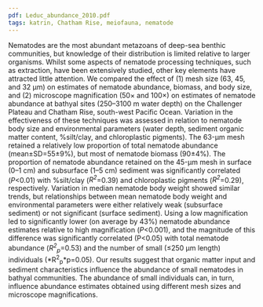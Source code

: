 ```yaml
---
pdf: Leduc_abundance_2010.pdf
tags: katrin, Chatham Rise, meiofauna, nematode
---
```

Nematodes are the most abundant metazoans of deep-sea benthic communities, but knowledge of their distribution is limited relative to larger organisms. Whilst some aspects of nematode processing techniques, such as extraction, have been extensively studied, other key elements have attracted little attention. We compared the effect of (1) mesh size (63, 45, and 32 μm) on estimates of nematode abundance, biomass, and body size, and (2) microscope magnification (50× and 100×) on estimates of nematode abundance at bathyal sites (250–3100 m water depth) on the Challenger Plateau and Chatham Rise, south-west Pacific Ocean. Variation in the effectiveness of these techniques was assessed in relation to nematode body size and environmental parameters (water depth, sediment organic matter content, %silt/clay, and chloroplastic pigments). The 63-μm mesh retained a relatively low proportion of total nematode abundance (mean±SD=55±9%), but most of nematode biomass (90±4%). The proportion of nematode abundance retained on the 45-μm mesh in surface (0–1 cm) and subsurface (1–5 cm) sediment was significantly correlated (*P*<0.01) with %silt/clay (*R<sup>2</sup>*=0.39) and chloroplastic pigments (*R<sup>2</sup>*=0.29), respectively. Variation in median nematode body weight showed similar trends, but relationships between mean nematode body weight and environmental parameters were either relatively weak (subsurface sediment) or not significant (surface sediment). Using a low magnification led to significantly lower (on average by 43%) nematode abundance estimates relative to high magnification (*P*<0.001), and the magnitude of this difference was significantly correlated (P<0.05) with total nematode abundance (*R<sup>2</sup><sub>p</sub>*=0.53) and the number of small (≤250 μm length) individuals (*R<sup>2</sup><sub>p</sub>*p=0.05). Our results suggest that organic matter input and sediment characteristics influence the abundance of small nematodes in bathyal communities. The abundance of small individuals can, in turn, influence abundance estimates obtained using different mesh sizes and microscope magnifications.
